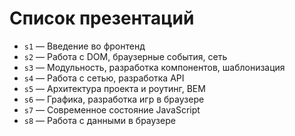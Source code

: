 # Список презентаций

- `s1` &mdash; Введение во фронтенд
- `s2` &mdash; Работа с DOM, браузерные события, сеть
- `s3` &mdash; Модульность, разработка компонентов, шаблонизация
- `s4` &mdash; Работа с сетью, разработка API
- `s5` &mdash; Архитектура проекта и роутинг, BEM
- `s6` &mdash; Графика, разработка игр в браузере
- `s7` &mdash; Современное состояние JavaScript
- `s8` &mdash; Работа с данными в браузере

